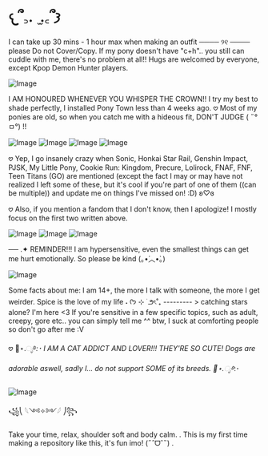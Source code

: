 # 𐔌՞꜆.  ̫.꜀՞𐦯
I can take up 30 mins - 1 hour max when making an outfit ──── ୨୧ ──── please Do not Cover/Copy.
If my pony doesn't have "c+h".. you still can cuddle with me, there's no problem at all!! Hugs are welcomed by everyone, except Kpop Demon Hunter players.

![Image](https://github.com/user-attachments/assets/989fefe7-def0-4560-a589-ac36a8487579)

I AM HONOURED WHENEVER YOU WHISPER THE CROWN!! I try my best to shade perfectly, I installed Pony Town less than 4 weeks ago.
𖹭 Most of my ponies are old, so when you catch me with a hideous fit, DON'T JUDGE ( ˶°ㅁ°) !!


![Image](https://github.com/user-attachments/assets/797d0a64-90d5-4276-8c0b-420491164853) ![Image](https://github.com/user-attachments/assets/5a04ef07-ec65-4a70-afbf-0048dff22334) ![Image](https://github.com/user-attachments/assets/7bbe2f79-da67-46ec-b036-be5443f5f04b) ![Image](https://github.com/user-attachments/assets/b9ee3c4b-19d9-4cf8-b69f-fd18a6ab90d5)


𖹭 Yep, I go insanely crazy when Sonic, Honkai Star Rail, Genshin Impact, PJSK, My Little Pony, Cookie Run: Kingdom, Precure, Lolirock, FNAF, FNF, Teen Titans (GO) are mentioned (except the fact I may or may have not realized I left some of these, but it's cool if you're part of one of them ((can be multiple)) and update me on things I've missed on! :D) ʚ♡ɞ

𖹭 Also, if you mention a fandom that I don't know, then I apologize! I mostly focus on the first two written above.

![Image](https://github.com/user-attachments/assets/13108c6f-9428-435c-a72e-fbd5b437ddb2) ![Image](https://github.com/user-attachments/assets/91e59f6d-bfb0-429d-abd3-109488cc2955) ![Image](https://github.com/user-attachments/assets/fe37474d-280d-444a-9b22-2eec89aa3996)



── .✦ REMINDER!!! I am hypersensitive, even the smallest things can get me hurt emotionally. So please be kind (｡•́︿•̀｡)



![Image](https://github.com/user-attachments/assets/135b3ceb-163f-489b-a29a-de2450489d4d)


Some facts about me: I am 14+, the more I talk with someone, the more I get weirder. Spice is the love of my life ˖ ᡣ𐭩 ⊹ ࣪  ౨ৎ˚₊  --------- > catching stars alone? I'm here <3 
If you're sensitive in a few specific topics, such as adult, creepy, gore etc.. you can simply tell me ^^ btw, I suck at comforting people so don't go after me :V

𖹭 🪼⋆.ೃ࿔*:･ I AM A CAT ADDICT AND LOVER!!! THEY'RE SO CUTE! Dogs are adorable aswell, sadly I... do not support SOME of its breeds. 🪼⋆.ೃ࿔*:･


![Image](https://github.com/user-attachments/assets/6331ecea-2b1e-4489-ada1-23b44bd07fd2)


꧁⎝ 𓆩༺✧༻𓆪 ⎠꧂

Take your time, relax, shoulder soft and body calm.
. This is my first time making a repository like this, it's fun imo! (˶ˆᗜˆ˵) . 
